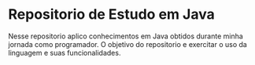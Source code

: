 # Repositorio de Estudo em Java

Nesse repositorio aplico conhecimentos em Java obtidos durante minha jornada como programador. O objetivo do repositorio e exercitar o uso da linguagem e suas funcionalidades.